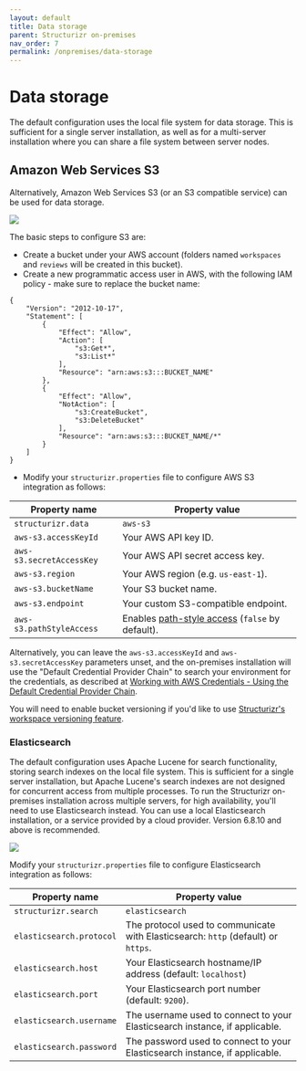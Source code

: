 ```yaml
---
layout: default
title: Data storage
parent: Structurizr on-premises
nav_order: 7
permalink: /onpremises/data-storage
---
```


# Data storage

The default configuration uses the local file system for data storage.
This is sufficient for a single server installation, as well as for a multi-server installation where you can share a file system between server nodes.

## Amazon Web Services S3

Alternatively, Amazon Web Services S3 (or an S3 compatible service) can be used for data storage.

![](https://static.structurizr.com/workspace/18571/diagrams/Deployment-Example4.png)

The basic steps to configure S3 are:

- Create a bucket under your AWS account (folders named `workspaces` and `reviews` will be created in this bucket).
- Create a new programmatic access user in AWS, with the following IAM policy - make sure to replace the bucket name: 
```
{
    "Version": "2012-10-17",
    "Statement": [
        {
            "Effect": "Allow",
            "Action": [
                "s3:Get*",
                "s3:List*"
            ],
            "Resource": "arn:aws:s3:::BUCKET_NAME"
        },
        {
            "Effect": "Allow",
            "NotAction": [
                "s3:CreateBucket",
                "s3:DeleteBucket"
            ],
            "Resource": "arn:aws:s3:::BUCKET_NAME/*"
        }
    ]
}
```

- Modify your `structurizr.properties` file to configure AWS S3 integration as follows:

| Property name            | Property value                                                                                                                                 |
|--------------------------|------------------------------------------------------------------------------------------------------------------------------------------------|
| `structurizr.data`       | `aws-s3`                                                                                                                                       |
| `aws-s3.accessKeyId`     | Your AWS API key ID.                                                                                                                           |
| `aws-s3.secretAccessKey` | Your AWS API secret access key.                                                                                                                |
| `aws-s3.region`          | Your AWS region (e.g. `us-east-1`).                                                                                                            |
| `aws-s3.bucketName`      | Your S3 bucket name.                                                                                                                           |
| `aws-s3.endpoint`        | Your custom S3-compatible endpoint.                                                                                                            |
| `aws-s3.pathStyleAccess` | Enables [path-style access](https://docs.aws.amazon.com/AmazonS3/latest/userguide/VirtualHosting.html#path-style-access) (`false` by default). |

Alternatively, you can leave the `aws-s3.accessKeyId` and `aws-s3.secretAccessKey` parameters unset,
and the on-premises installation will use the "Default Credential Provider Chain" to search your environment for the credentials, as described at
[Working with AWS Credentials - Using the Default Credential Provider Chain](https://docs.aws.amazon.com/sdk-for-java/v1/developer-guide/credentials.html).

You will need to enable bucket versioning if you'd like to use [Structurizr's workspace versioning feature](https://structurizr.com/help/workspace-versioning).

### Elasticsearch

The default configuration uses Apache Lucene for search functionality, storing search indexes on the local file system.
This is sufficient for a single server installation, but Apache Lucene's search indexes are not designed for concurrent access from multiple processes.
To run the Structurizr on-premises installation across multiple servers, for high availability, you'll need to use Elasticsearch instead.
You can use a local Elasticsearch installation, or a service provided by a cloud provider.
Version 6.8.10 and above is recommended.

![](https://static.structurizr.com/workspace/18571/diagrams/Deployment-Example2.png)

Modify your `structurizr.properties` file to configure Elasticsearch integration as follows:

| Property name | Property value |
| ------------- | -------------- |
| `structurizr.search` | `elasticsearch` |
| `elasticsearch.protocol` | The protocol used to communicate with Elasticsearch: `http` (default) or `https`. |
| `elasticsearch.host` | Your Elasticsearch hostname/IP address (default: `localhost`) |
| `elasticsearch.port` | Your Elasticsearch port number (default: `9200`). |
| `elasticsearch.username` | The username used to connect to your Elasticsearch instance, if applicable. |
| `elasticsearch.password` | The password used to connect to your Elasticsearch instance, if applicable. |
